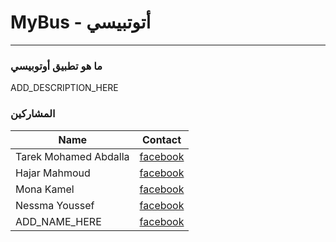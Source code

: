 # MyBus - أتوتبيسي
----------------
### ما هو تطبيق أوتوبيسي
ADD_DESCRIPTION_HERE

### المشاركين
|Name  	|Contact  	|
|---	|---	|
|Tarek Mohamed Abdalla  	|[facebook](https://www.facebook.com/TarekkMA1)  	|
|Hajar Mahmoud  	|[facebook](https://www.facebook.com/Eng.HajarMahmoud)  	|
|Mona Kamel  	|[facebook](https://www.facebook.com/mona.kamel.5477)  	|
|Nessma Youssef  	|[facebook](https://www.facebook.com/nessma.youssef.16)  	|
|ADD_NAME_HERE |[facebook](https://www.facebook.com/Eng.b0nd02a) |
